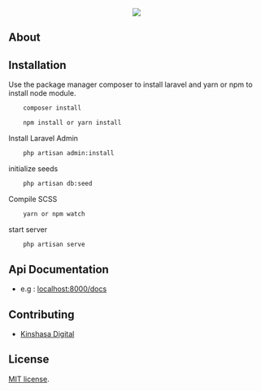 <p align="center"><img src="https://www.kinshasadigital.com/img/images/logo_kinshasa_digital.png?w=100"></p>

## About

## Installation

Use the package manager composer to install laravel and yarn or npm to install node module.

```bash
    composer install
```

```bash
    npm install or yarn install
```

Install Laravel Admin

```bash
    php artisan admin:install
```


initialize seeds

```bash
    php artisan db:seed
```

Compile SCSS

```bash
    yarn or npm watch
```

start server

```bash
    php artisan serve
```
## Api Documentation

- e.g : [localhost:8000/docs](http://localhost:8000/docs)

## Contributing
- [Kinshasa Digital](https://www.kinshasadigital.com)
## License

[MIT license](https://opensource.org/licenses/MIT).
